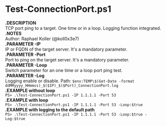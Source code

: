 # Test-ConnectionPort.ps1

**.DESCRIPTION**  
TCP port ping to a target. One time or in a loop. Logging function integrated.  
**.NOTES**  
Author: Raphael Koller (@koll0x3e7)  
**.PARAMETER -IP**  
IP or FQDN of the target server. It's a mandatory parameter.  
**.PARAMETER -Port**  
Port to ping on the target server. It's a mandatory parameter.  
**.PARAMETER -Loop**  
Switch parameter for an one time or a loop port ping test.  
**.PARAMETER -Log**  
Logging enable or disable. Path: ```$env:TEMP\$(Get-Date -format ddMMyyyy_HHmmss)_$($IP)_$($Port)_ConnectionPort.log```  
**.EXAMPLE without loop**  
```PS> .\Test-ConnectionPort.ps1 -IP 1.1.1.1 -Port 53```  
**.EXAMPLE with loop**  
```PS> .\Test-ConnectionPort.ps1 -IP 1.1.1.1 -Port 53 -Loop:$true```  
**.EXAMPLE with logging to the default path**  
```PS> .\Test-ConnectionPort.ps1 -IP 1.1.1.1 -Port 53 -Loop:$true -Log:$true```  
